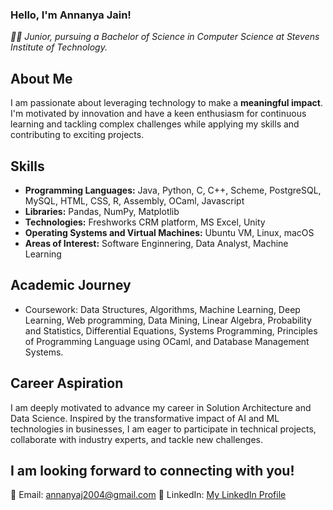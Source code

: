 ### Hello, I'm Annanya Jain!

*👩‍💻 Junior, pursuing a Bachelor of Science in Computer Science at Stevens Institute of Technology.*

## About Me

I am passionate about leveraging technology to make a **meaningful impact**. I'm motivated by innovation and have a keen enthusiasm for continuous learning and tackling complex challenges while applying my skills and contributing to exciting projects.

## Skills

- **Programming Languages:** Java, Python, C, C++, Scheme, PostgreSQL, MySQL, HTML, CSS, R, Assembly, OCaml, Javascript
- **Libraries:** Pandas, NumPy, Matplotlib
- **Technologies:**  Freshworks CRM platform, MS Excel, Unity
- **Operating Systems and Virtual Machines:** Ubuntu VM, Linux, macOS
- **Areas of Interest:** Software Enginnering, Data Analyst, Machine Learning

## Academic Journey
- Coursework: Data Structures, Algorithms, Machine Learning, Deep Learning, Web programming, Data Mining, Linear Algebra, Probability and Statistics, Differential Equations, Systems Programming, Principles of Programming Language using OCaml, and Database Management Systems.


## Career Aspiration

I am deeply motivated to advance my career in Solution Architecture and Data Science. Inspired by the transformative impact of AI and ML technologies in businesses, I am eager to participate in technical projects, collaborate with industry experts, and tackle new challenges.

## I am looking forward to connecting with you!
📧 Email: [annanyaj2004@gmail.com](mailto:your_email@example.com)
🔗 LinkedIn: [My LinkedIn Profile](https://www.linkedin.com/in/jain-annanya/)

<!--
**JainAnnanya/JainAnnanya** is a ✨ _special_ ✨ repository because its `README.md` (this file) appears on your GitHub profile.

Here are some ideas to get you started:

- 🔭 I’m currently working on ...
- 🌱 I’m currently learning ...
- 👯 I’m looking to collaborate on ...
- 🤔 I’m looking for help with ...
- 💬 Ask me about ...
- 📫 How to reach me: ...
- 😄 Pronouns: ...
- ⚡ Fun fact: ...
-->

